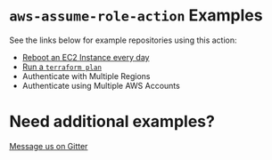 # `aws-assume-role-action` Examples

See the links below for example repositories using this action:

- [Reboot an EC2 Instance every day](https://github.com/saml-to/aws-assume-role-action-examples/tree/reboot-instance-daily)
- [Run a `terraform plan`](https://github.com/saml-to/aws-assume-role-action-examples/tree/terraform-plan)
- Authenticate with Multiple Regions
- Authenticate using Multiple AWS Accounts

# Need additional examples?

[Message us on Gitter](https://gitter.im/saml-to/assume-aws-role-action)
